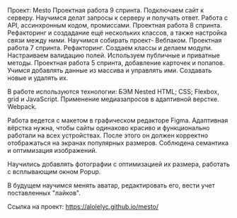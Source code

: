 Проект: Mesto
Проектная работа 9 спринта. Подключаем сайт к серверу. Научимся делат запросы к серверу и получать ответ. Работа с API, ассинхронным кодом, промиссами.
Проектная работа 8 спринта. Рефакторинг и создадание ещё нескольких классов, а также настройка связи между ними. Научимся собирать проект- Вебпаком. 
Проектная работа 7 спринта. Рефакторинг. Создаем классы и делаем модули. Настраиваем валидацию полей. 
Используем публичные и приватные методы. 
Проектная работа 5 спринта, добавление карточек и попапов. Учимся добавлять данные из массива и управлять ими. Создавать новые и удалять их.

В работе используются технологии: БЭМ Nested HTML; CSS; Flexbox, grid и JavaScript. Применение медиазапросов в адаптивной верстке. Webpack.

Работа ведется с макетом в графическом редакторе Figma. Адаптивная вёрстка нужна, чтобы сайты одинаково красиво и функционально работали на всех устройствах. После этого он должен корректно отображаться на экранах популярных размеров. Соблюдена семантика и оптимизация изображений.

Научились добавлять фотографии с оптимизацией их размера, работать с всплывающим окном Popup.

В будущем научимся менять аватар, редактировать его, вести учет поставленных "лайков".

Ссылка на проект: https://alolelyc.github.io/mesto/

